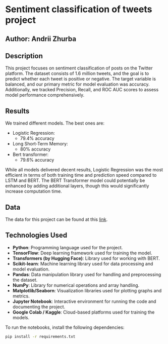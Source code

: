 # Sentiment classification of tweets project

## Author: Andrii Zhurba

## Description
This project focuses on sentiment classification of posts on the Twitter platform. The dataset consists of 1.6 million tweets, and the goal is to predict whether each tweet is positive or negative. The target variable is balanced, and our primary metric for model evaluation was accuracy. Additionally, we tracked Precision, Recall, and ROC AUC scores to assess model performance comprehensively.

## Results 
We trained different models. The best ones are:
* Logistic Regression:
    * 79.4% accuracy 
* Long Short-Term Memory:
    * 80% accuracy
* Bert transformer:
    * 79.6% accuracy

While all models delivered decent results, Logistic Regression was the most efficient in terms of both training time and prediction speed compared to LSTM and BERT. The BERT Transformer model could potentially be enhanced by adding additional layers, though this would significantly increase computation time.

## Data
The data for this project can be found at this [link](https://www.kaggle.com/datasets/kazanova/sentiment140/data).

## Technologies Used

- **Python**: Programming language used for the project.
- **TensorFlow**: Deep learning framework used for training the model.
- **Transformers (by Hugging Face)**: Library used for working with BERT.
- **Scikit-learn**: Machine learning library used for data processing and model evaluation.
- **Pandas**: Data manipulation library used for handling and preprocessing the dataset.
- **NumPy**: Library for numerical operations and array handling.
- **Matplotlib/Seaborn**: Visualization libraries used for plotting graphs and metrics.
- **Jupyter Notebook**: Interactive environment for running the code and documenting the project.
- **Google Colab / Kaggle**: Cloud-based platforms used for training the models.

To run the notebooks, install the following dependencies:
```bash
pip install -r requirements.txt